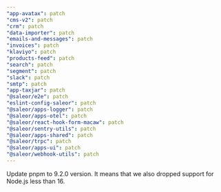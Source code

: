 ```yaml
---
"app-avatax": patch
"cms-v2": patch
"crm": patch
"data-importer": patch
"emails-and-messages": patch
"invoices": patch
"klaviyo": patch
"products-feed": patch
"search": patch
"segment": patch
"slack": patch
"smtp": patch
"app-taxjar": patch
"@saleor/e2e": patch
"eslint-config-saleor": patch
"@saleor/apps-logger": patch
"@saleor/apps-otel": patch
"@saleor/react-hook-form-macaw": patch
"@saleor/sentry-utils": patch
"@saleor/apps-shared": patch
"@saleor/trpc": patch
"@saleor/apps-ui": patch
"@saleor/webhook-utils": patch
---
```


Update pnpm to 9.2.0 version. It means that we also dropped support for Node.js less than 16.
